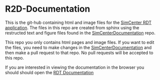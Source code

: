 # R2D-Documentation


This is the git-hub containing html and image files for the [SimCenter RDT application](https://github.com/NHERI-SimCenter/R2DTool). The files in this repo are created from sphinx using the restructed text and figure files found in the [SimCenterDocumentation](https://github.com/NHERI-SimCenter/SimCenterDocumentation) repo.

This repo you only contains html pages and image files. If you want to edit the files, you need to make changes in the [SimCenterDocumentation](https://github.com/NHERI-SimCenter/SimCenterDocumentation) and then make a pull request to that repo. No pull requests will be accepted to this repo.  

If you are interested in viewing the documentation in the browser you should should open the [RDT Documentation](https://NHERI-SimCenter.github.io/R2D-Documentation)

